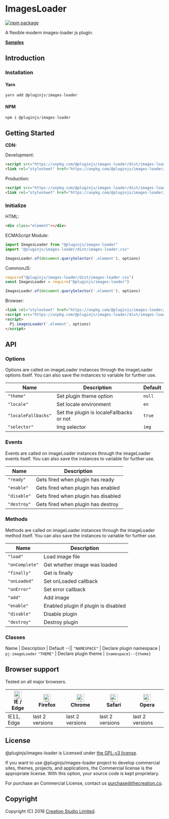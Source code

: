 # ImagesLoader

[![npm package](https://img.shields.io/npm/v/@pluginjs/images-loader.svg)](https://www.npmjs.com/package/@pluginjs/images-loader)

A flexible modern images-loader js plugin.

**[Samples](https://codesandbox.io/s/github/pluginjs/pluginjs/tree/master/modules/imageLoader/samples)**

## Introduction

### Installation

#### Yarn

```javascript
yarn add @pluginjs/images-loader
```

#### NPM

```javascript
npm i @pluginjs/images-loader
```

## Getting Started

**CDN:**

Development:

```html
<script src="https://unpkg.com/@pluginjs/images-loader/dist/images-loader.js"></script>
<link rel="stylesheet" href="https://unpkg.com/@pluginjs/images-loader/dist/images-loader.css">
```

Production:

```html
<script src="https://unpkg.com/@pluginjs/images-loader/dist/images-loader.min.js"></script>
<link rel="stylesheet" href="https://unpkg.com/@pluginjs/images-loader/dist/images-loader.min.css">
```

### Initialize

HTML:

```html
<div class="element"></div>
```

ECMAScript Module:

```javascript
import ImagesLoader from "@pluginjs/images-loader"
import "@pluginjs/images-loader/dist/images-loader.css"

ImagesLoader.of(document.querySelector('.element'), options)
```

CommonJS:

```javascript
require("@pluginjs/images-loader/dist/images-loader.css")
const ImagesLoader = require("@pluginjs/images-loader")

ImagesLoader.of(document.querySelector('.element'), options)
```

Browser:

```html
<link rel="stylesheet" href="https://unpkg.com/@pluginjs/images-loader/dist/images-loader.css">
<script src="https://unpkg.com/@pluginjs/images-loader/dist/images-loader.js"></script>
<script>
  Pj.imagesLoader('.element', options)
</script>
```

## API

### Options

Options are called on imageLoader instances through the imageLoader options itself.
You can also save the instances to variable for further use.

Name | Description | Default
--|--|--
`"theme"` | Set plugin theme option | `null`
`"locale"` | Set locale environment | `en`
`"localeFallbacks"` | Set the plugin is localeFallbacks or not | `true`
`"selector"` | Img selector | `img`

### Events

Events are called on imageLoader instances through the imageLoader events itself.
You can also save the instances to variable for further use.

Name | Description
--|--
`"ready"` | Gets fired when plugin has ready
`"enable"` | Gets fired when plugin has enabled
`"disable"` | Gets fired when plugin has disabled
`"destroy"` | Gets fired when plugin has destroy

### Methods

Methods are called on imageLoader instances through the imageLoader method itself.
You can also save the instances to variable for further use.

Name | Description
--|--
`"load"` | Load image file
`"onComplete"` | Get whether image was loaded
`"finally"` | Get is finally
`"onLoaded"` | Set onLoaded callback
`"onError"` | Set error callback
`"add"` | Add image
`"enable"` | Enabled plugin if plugin is disabled
`"disable"` | Disable plugin
`"destroy"` | Destroy plugin

### Classes

Name | Description | Default
--||
`"NAMESPACE"` | Declare plugin namespace | `pj-imageLoader`
`"THEME"` | Declare plugin theme | `{namespace}--{theme}`

## Browser support

Tested on all major browsers.

| [<img src="https://raw.githubusercontent.com/alrra/browser-logos/master/src/edge/edge_48x48.png" alt="IE / Edge" width="24px" height="24px" />](http://godban.github.io/browsers-support-badges/)</br>IE / Edge | [<img src="https://raw.githubusercontent.com/alrra/browser-logos/master/src/firefox/firefox_48x48.png" alt="Firefox" width="24px" height="24px" />](http://godban.github.io/browsers-support-badges/)</br>Firefox | [<img src="https://raw.githubusercontent.com/alrra/browser-logos/master/src/chrome/chrome_48x48.png" alt="Chrome" width="24px" height="24px" />](http://godban.github.io/browsers-support-badges/)</br>Chrome | [<img src="https://raw.githubusercontent.com/alrra/browser-logos/master/src/safari/safari_48x48.png" alt="Safari" width="24px" height="24px" />](http://godban.github.io/browsers-support-badges/)</br>Safari | [<img src="https://raw.githubusercontent.com/alrra/browser-logos/master/src/opera/opera_48x48.png" alt="Opera" width="24px" height="24px" />](http://godban.github.io/browsers-support-badges/)</br>Opera |
| --------- | --------- | --------- | --------- | --------- |
| IE11, Edge| last 2 versions| last 2 versions| last 2 versions| last 2 versions|

## License

@pluginjs/images-loader is Licensed under [the GPL-v3 license](LICENSE).

If you want to use @pluginjs/images-loader project to develop commercial sites, themes, projects, and applications, the Commercial license is the appropriate license. With this option, your source code is kept proprietary.

For purchase an Commercial License, contact us purchase@thecreation.co.

## Copyright

Copyright (C) 2018 [Creation Studio Limited](creationstudio.com).